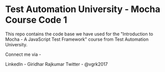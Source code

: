 # Test Automation University - Mocha Course Code 1

This repo contains the code base we have used for the "Introduction to Mocha - A JavaScript Test Framework" course from Test Automation University.

Connect me via -

LinkedIn - Giridhar Rajkumar
Twitter - @vgrk2017
